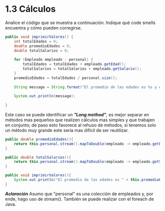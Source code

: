 # 1.3 Cálculos 
Analice el código que se muestra a continuación. Indique qué code smells encuentra y cómo pueden corregirse.						

```java
public void imprimirValores() {
	int totalEdades = 0;
	double promedioEdades = 0;
	double totalSalarios = 0;
	
	for (Empleado empleado : personal) {
		totalEdades = totalEdades + empleado.getEdad();
		totalSalarios = totalSalarios + empleado.getSalario();
	}
	promedioEdades = totalEdades / personal.size();
		
	String message = String.format("El promedio de las edades es %s y el total de salarios es %s", promedioEdades, totalSalarios);
	
	System.out.println(message);
			
}
```
Este caso se puede identificar un ***"Long method"***, es mejor separar en métodos mas pequeños que realizen cálculos mas simples y que trabajen en conjunto; de paso esto favorece al rehuso de métodos, si tenemos solo un método muy grande este sería mas difícil de ser reutilizar. 

```java
public double promedioEdades(){
	return this.personal.stream().mapToDouble(empleado -> empleado.getEdad()).average().orElse(0);
}

public double totalSalarios(){
	return this.personal.stream().mapToDouble(empleado -> empleado.getSalario()).sum();
}

public void imprimirValores(){
	System.out.println("El promedio de las edades es " + this.promedioEdades() + " y el total de salarios es " + totalSalarios());
}
```
***Aclaración***
Asumo que "personal" es una colección de empleados y, por ende, hago uso de stream(). También se puede realizar con el foreach de Java.
